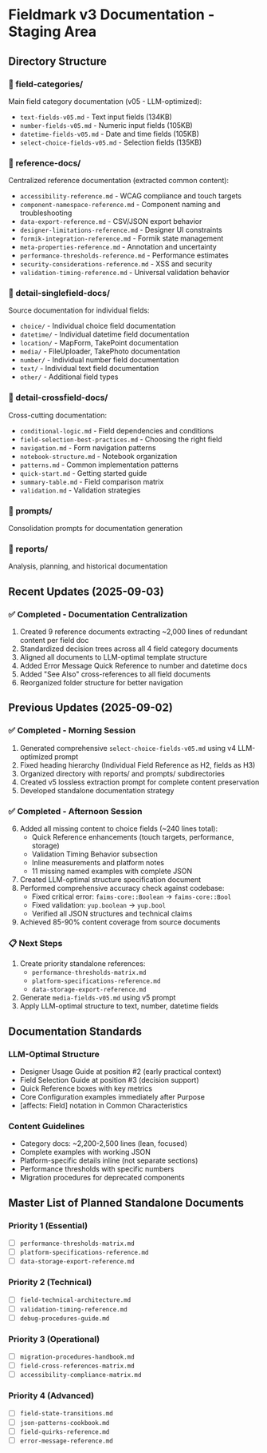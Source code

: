 # Fieldmark v3 Documentation - Staging Area

## Directory Structure

### 📁 field-categories/
Main field category documentation (v05 - LLM-optimized):
- `text-fields-v05.md` - Text input fields (134KB)
- `number-fields-v05.md` - Numeric input fields (105KB)  
- `datetime-fields-v05.md` - Date and time fields (105KB)
- `select-choice-fields-v05.md` - Selection fields (135KB)

### 📁 reference-docs/
Centralized reference documentation (extracted common content):
- `accessibility-reference.md` - WCAG compliance and touch targets
- `component-namespace-reference.md` - Component naming and troubleshooting
- `data-export-reference.md` - CSV/JSON export behavior
- `designer-limitations-reference.md` - Designer UI constraints
- `formik-integration-reference.md` - Formik state management
- `meta-properties-reference.md` - Annotation and uncertainty
- `performance-thresholds-reference.md` - Performance estimates
- `security-considerations-reference.md` - XSS and security
- `validation-timing-reference.md` - Universal validation behavior

### 📁 detail-singlefield-docs/
Source documentation for individual fields:
- `choice/` - Individual choice field documentation
- `datetime/` - Individual datetime field documentation
- `location/` - MapForm, TakePoint documentation
- `media/` - FileUploader, TakePhoto documentation
- `number/` - Individual number field documentation
- `text/` - Individual text field documentation
- `other/` - Additional field types

### 📁 detail-crossfield-docs/
Cross-cutting documentation:
- `conditional-logic.md` - Field dependencies and conditions
- `field-selection-best-practices.md` - Choosing the right field
- `navigation.md` - Form navigation patterns
- `notebook-structure.md` - Notebook organization
- `patterns.md` - Common implementation patterns
- `quick-start.md` - Getting started guide
- `summary-table.md` - Field comparison matrix
- `validation.md` - Validation strategies

### 📁 prompts/
Consolidation prompts for documentation generation

### 📁 reports/
Analysis, planning, and historical documentation

## Recent Updates (2025-09-03)

### ✅ Completed - Documentation Centralization
1. Created 9 reference documents extracting ~2,000 lines of redundant content per field doc
2. Standardized decision trees across all 4 field category documents
3. Aligned all documents to LLM-optimal template structure
4. Added Error Message Quick Reference to number and datetime docs
5. Added "See Also" cross-references to all field documents
6. Reorganized folder structure for better navigation

## Previous Updates (2025-09-02)

### ✅ Completed - Morning Session
1. Generated comprehensive `select-choice-fields-v05.md` using v4 LLM-optimized prompt
2. Fixed heading hierarchy (Individual Field Reference as H2, fields as H3)
3. Organized directory with reports/ and prompts/ subdirectories
4. Created v5 lossless extraction prompt for complete content preservation
5. Developed standalone documentation strategy

### ✅ Completed - Afternoon Session
6. Added all missing content to choice fields (~240 lines total):
   - Quick Reference enhancements (touch targets, performance, storage)
   - Validation Timing Behavior subsection
   - Inline measurements and platform notes
   - 11 missing named examples with complete JSON
7. Created LLM-optimal structure specification document
8. Performed comprehensive accuracy check against codebase:
   - Fixed critical error: `faims-core::Boolean` → `faims-core::Bool`
   - Fixed validation: `yup.boolean` → `yup.bool`
   - Verified all JSON structures and technical claims
9. Achieved 85-90% content coverage from source documents

### 📋 Next Steps
1. Create priority standalone references:
   - `performance-thresholds-matrix.md`
   - `platform-specifications-reference.md`
   - `data-storage-export-reference.md`
2. Generate `media-fields-v05.md` using v5 prompt
3. Apply LLM-optimal structure to text, number, datetime fields

## Documentation Standards

### LLM-Optimal Structure
- Designer Usage Guide at position #2 (early practical context)
- Field Selection Guide at position #3 (decision support)
- Quick Reference boxes with key metrics
- Core Configuration examples immediately after Purpose
- [affects: Field] notation in Common Characteristics

### Content Guidelines
- Category docs: ~2,200-2,500 lines (lean, focused)
- Complete examples with working JSON
- Platform-specific details inline (not separate sections)
- Performance thresholds with specific numbers
- Migration procedures for deprecated components

## Master List of Planned Standalone Documents

### Priority 1 (Essential)
- [ ] `performance-thresholds-matrix.md`
- [ ] `platform-specifications-reference.md`
- [ ] `data-storage-export-reference.md`

### Priority 2 (Technical)
- [ ] `field-technical-architecture.md`
- [ ] `validation-timing-reference.md`
- [ ] `debug-procedures-guide.md`

### Priority 3 (Operational)
- [ ] `migration-procedures-handbook.md`
- [ ] `field-cross-references-matrix.md`
- [ ] `accessibility-compliance-matrix.md`

### Priority 4 (Advanced)
- [ ] `field-state-transitions.md`
- [ ] `json-patterns-cookbook.md`
- [ ] `field-quirks-reference.md`
- [ ] `error-message-reference.md`